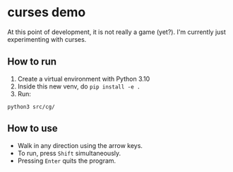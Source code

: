 # curses demo

At this point of development, it is not really a game (yet?).
I'm currently just experimenting with curses.

## How to run

1. Create a virtual environment with Python 3.10
2. Inside this new venv, do `pip install -e .`
3. Run:

```
python3 src/cg/
```

## How to use

- Walk in any direction using the arrow keys.
- To run, press `Shift` simultaneously.
- Pressing `Enter` quits the program.
